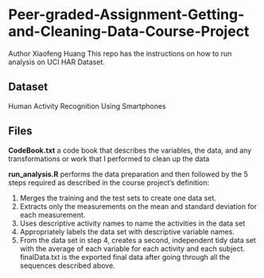 # Peer-graded-Assignment-Getting-and-Cleaning-Data-Course-Project
Author Xiaofeng Huang 
This repo has the instructions on how to run analysis on UCI HAR Dataset.

## Dataset

Human Activity Recognition Using Smartphones

## Files

**CodeBook.txt** a code book that describes the variables, the data, and any transformations or work that I performed to clean up the data

**run_analysis.R** performs the data preparation and then followed by the 5 steps required as described in the course project’s definition:
1. Merges the training and the test sets to create one data set.
2. Extracts only the measurements on the mean and standard deviation for each measurement.
3. Uses descriptive activity names to name the activities in the data set
4. Appropriately labels the data set with descriptive variable names.
5. From the data set in step 4, creates a second, independent tidy data set with the average of each variable for each activity and each subject.
finalData.txt is the exported final data after going through all the sequences described above.
